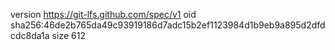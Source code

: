 version https://git-lfs.github.com/spec/v1
oid sha256:46de2b765da49c93919186d7adc15b2ef1123984d1b9eb9a895d2dfdcdc8da1a
size 612
